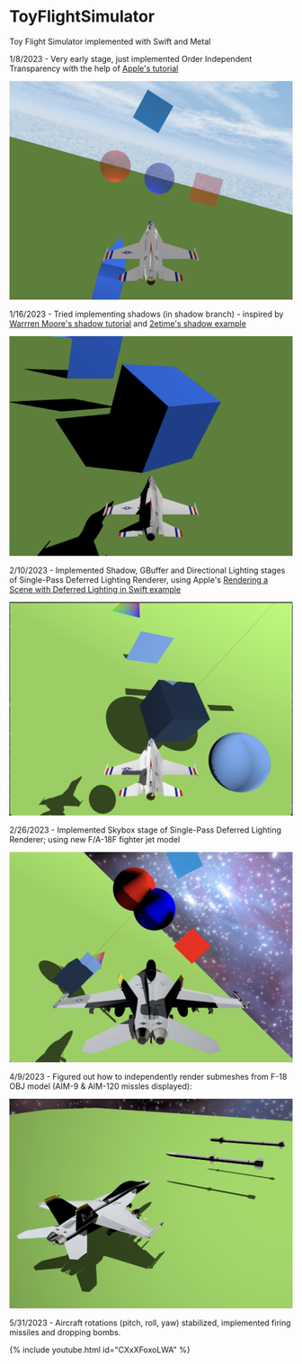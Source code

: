 # ToyFlightSimulator
Toy Flight Simulator implemented with Swift and Metal

1/8/2023 - Very early stage, just implemented Order Independent Transparency with the help of [Apple's tutorial](https://developer.apple.com/documentation/metal/metal_sample_code_library/implementing_order-independent_transparency_with_image_blocks)

![Toy Flight Sim](ToyFlightSim.png)


1/16/2023 - Tried implementing shadows (in shadow branch) - inspired by [Warrren Moore's shadow tutorial](https://medium.com/@warrenm/thirty-days-of-metal-day-19-directional-shadows-116cecbafcbb) and [2etime's shadow example](https://discord.com/channels/428977382515277824/428977382515277830/1059718599398404116)

![Shadows](TFSShadows.png)


2/10/2023 - Implemented Shadow, GBuffer and Directional Lighting stages of Single-Pass Deferred Lighting Renderer, using Apple's [Rendering a Scene with Deferred Lighting in Swift example](https://developer.apple.com/documentation/metal/metal_sample_code_library/rendering_a_scene_with_deferred_lighting_in_swift)

![Deferred Lighting with Shadows v1](TFSDeferredLightingShadows.png)


2/26/2023 - Implemented Skybox stage of Single-Pass Deferred Lighting Renderer; using new F/A-18F fighter jet model

![Skybox & F-18](SPDL.png)


4/9/2023 - Figured out how to independently render submeshes from F-18 OBJ model (AIM-9 & AIM-120 missles displayed):

![Missles](Missiles.png)


5/31/2023 - Aircraft rotations (pitch, roll, yaw) stabilized, implemented firing missiles and dropping bombs.

{% include youtube.html id="CXxXFoxoLWA" %}